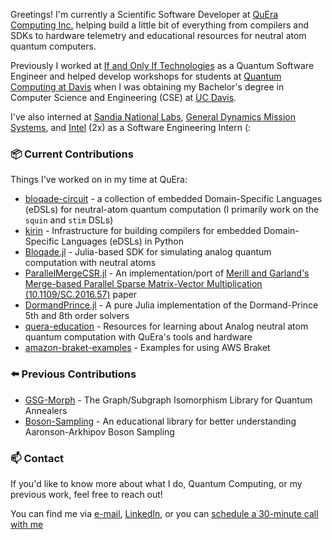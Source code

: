 Greetings! I'm currently a Scientific Software Developer at [QuEra Computing Inc.](https://www.quera.com/) helping build a little bit of everything from compilers and SDKs to hardware telemetry and educational resources for neutral atom quantum computers.

Previously I worked at [If and Only If Technologies](https://iff.bio/) as a Quantum Software Engineer and helped develop workshops for students at [Quantum Computing at Davis](https://quist.ucdavis.edu/QCD) when I was obtaining my Bachelor's degree in Computer Science and Engineering (CSE) at [UC Davis](https://ece.ucdavis.edu/). 

I've also interned at [Sandia National Labs](https://www.sandia.gov/), [General Dynamics Mission Systems](https://gdmissionsystems.com/), and [Intel](https://www.intel.com/content/www/us/en/homepage.html) (2x) as a Software Engineering Intern (: 

### 📦 Current Contributions

Things I've worked on in my time at QuEra:

- [bloqade-circuit](https://github.com/QuEraComputing/bloqade-circuit) - a collection of embedded Domain-Specific Languages (eDSLs) for neutral-atom quantum computation (I primarily work on the `squin` and `stim` DSLs)
- [kirin](https://github.com/QuEraComputing/kirin) - Infrastructure for building compilers for embedded Domain-Specific Languages (eDSLs) in Python
- [Bloqade.jl](https://github.com/QuEraComputing/Bloqade.jl) - Julia-based SDK for simulating analog quantum computation with neutral atoms
- [ParallelMergeCSR.jl](https://github.com/QuEraComputing/ParallelMergeCSR.jl) - An implementation/port of [Merill and Garland's Merge-based Parallel Sparse Matrix-Vector Multiplication (10.1109/SC.2016.57)](https://rd.yyrcd.com/CUDA/2022-03-14-Merge-based%20Parallel%20Sparse%20Matrix-Vector%20Multiplication.pdf) paper 
- [DormandPrince.jl](https://github.com/QuEraComputing/DormandPrince.jl) - A pure Julia implementation of the Dormand-Prince 5th and 8th order solvers
- [quera-education](https://github.com/QuEraComputing/quera-education) - Resources for learning about Analog neutral atom quantum computation with QuEra's tools and hardware
- [amazon-braket-examples](https://github.com/amazon-braket/amazon-braket-examples) - Examples for using AWS Braket

### ⬅️ Previous Contributions
- [GSG-Morph](https://github.com/IffTech/GSG-Morph) - The Graph/Subgraph Isomorphism Library for Quantum Annealers
- [Boson-Sampling](https://github.com/IffTech/Boson-Sampling) - An educational library for better understanding Aaronson-Arkhipov Boson Sampling


### 📫 Contact
If you'd like to know more about what I do, Quantum Computing, or my previous work, feel free to reach out!

You can find me via [e-mail](mailto:johnzl.dev@gmail.com), [LinkedIn](https://www.linkedin.com/in/jzl/), or you can [schedule a 30-minute call with me](https://calendly.com/johnzl)


